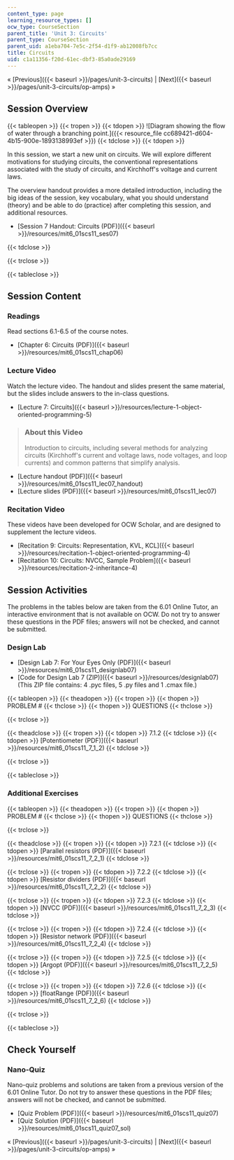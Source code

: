 ```yaml
---
content_type: page
learning_resource_types: []
ocw_type: CourseSection
parent_title: 'Unit 3: Circuits'
parent_type: CourseSection
parent_uid: a1eba704-7e5c-2f54-d1f9-ab12008fb7cc
title: Circuits
uid: c1a11356-f20d-61ec-dbf3-85a0ade29169
---
```


« [Previous]({{< baseurl >}}/pages/unit-3-circuits) | [Next]({{< baseurl >}}/pages/unit-3-circuits/op-amps) »

Session Overview
----------------

{{< tableopen >}}
{{< tropen >}}
{{< tdopen >}}
![Diagram showing the flow of water through a branching point.]({{< resource_file cc689421-d604-4b15-900e-1893138993ef >}})
{{< tdclose >}}
{{< tdopen >}}


In this session, we start a new unit on circuits. We will explore different motivations for studying circuits, the conventional representations associated with the study of circuits, and Kirchhoff's voltage and current laws.

The overview handout provides a more detailed introduction, including the big ideas of the session, key vocabulary, what you should understand (theory) and be able to do (practice) after completing this session, and additional resources.

*   [Session 7 Handout: Circuits (PDF)]({{< baseurl >}}/resources/mit6_01scs11_ses07)


{{< tdclose >}}

{{< trclose >}}

{{< tableclose >}}

Session Content
---------------

### Readings

Read sections 6.1-6.5 of the course notes.

*   [Chapter 6: Circuits (PDF)]({{< baseurl >}}/resources/mit6_01scs11_chap06)

### Lecture Video

Watch the lecture video. The handout and slides present the same material, but the slides include answers to the in-class questions.

*   [Lecture 7: Circuits]({{< baseurl >}}/resources/lecture-1-object-oriented-programming-5)

> ### About this Video
> 
> Introduction to circuits, including several methods for analyzing circuits (Kirchhoff's current and voltage laws, node voltages, and loop currents) and common patterns that simplify analysis.

*   [Lecture handout (PDF)]({{< baseurl >}}/resources/mit6_01scs11_lec07_handout)
*   [Lecture slides (PDF)]({{< baseurl >}}/resources/mit6_01scs11_lec07)

### Recitation Video

These videos have been developed for OCW Scholar, and are designed to supplement the lecture videos.

*   [Recitation 9: Circuits: Representation, KVL, KCL]({{< baseurl >}}/resources/recitation-1-object-oriented-programming-4)
*   [Recitation 10: Circuits: NVCC, Sample Problem]({{< baseurl >}}/resources/recitation-2-inheritance-4)

Session Activities
------------------

The problems in the tables below are taken from the 6.01 Online Tutor, an interactive environment that is not available on OCW. Do not try to answer these questions in the PDF files; answers will not be checked, and cannot be submitted.

### Design Lab

*   [Design Lab 7: For Your Eyes Only (PDF)]({{< baseurl >}}/resources/mit6_01scs11_designlab07)
*   [Code for Design Lab 7 (ZIP)]({{< baseurl >}}/resources/designlab07) (This ZIP file contains: 4 .pyc files, 5 .py files and 1 .cmax file.)

{{< tableopen >}}
{{< theadopen >}}
{{< tropen >}}
{{< thopen >}}
PROBLEM #
{{< thclose >}}
{{< thopen >}}
QUESTIONS
{{< thclose >}}

{{< trclose >}}

{{< theadclose >}}
{{< tropen >}}
{{< tdopen >}}
7.1.2
{{< tdclose >}}
{{< tdopen >}}
[Potentiometer (PDF)]({{< baseurl >}}/resources/mit6_01scs11_7_1_2)
{{< tdclose >}}

{{< trclose >}}

{{< tableclose >}}

### Additional Exercises

{{< tableopen >}}
{{< theadopen >}}
{{< tropen >}}
{{< thopen >}}
PROBLEM #
{{< thclose >}}
{{< thopen >}}
QUESTIONS
{{< thclose >}}

{{< trclose >}}

{{< theadclose >}}
{{< tropen >}}
{{< tdopen >}}
7.2.1
{{< tdclose >}}
{{< tdopen >}}
[Parallel resistors (PDF)]({{< baseurl >}}/resources/mit6_01scs11_7_2_1)
{{< tdclose >}}

{{< trclose >}}
{{< tropen >}}
{{< tdopen >}}
7.2.2
{{< tdclose >}}
{{< tdopen >}}
[Resistor dividers (PDF)]({{< baseurl >}}/resources/mit6_01scs11_7_2_2)
{{< tdclose >}}

{{< trclose >}}
{{< tropen >}}
{{< tdopen >}}
7.2.3
{{< tdclose >}}
{{< tdopen >}}
[NVCC (PDF)]({{< baseurl >}}/resources/mit6_01scs11_7_2_3)
{{< tdclose >}}

{{< trclose >}}
{{< tropen >}}
{{< tdopen >}}
7.2.4
{{< tdclose >}}
{{< tdopen >}}
[Resistor network (PDF)]({{< baseurl >}}/resources/mit6_01scs11_7_2_4)
{{< tdclose >}}

{{< trclose >}}
{{< tropen >}}
{{< tdopen >}}
7.2.5
{{< tdclose >}}
{{< tdopen >}}
[Argopt (PDF)]({{< baseurl >}}/resources/mit6_01scs11_7_2_5)
{{< tdclose >}}

{{< trclose >}}
{{< tropen >}}
{{< tdopen >}}
7.2.6
{{< tdclose >}}
{{< tdopen >}}
[floatRange (PDF)]({{< baseurl >}}/resources/mit6_01scs11_7_2_6)
{{< tdclose >}}

{{< trclose >}}

{{< tableclose >}}

Check Yourself
--------------

### Nano-Quiz

Nano-quiz problems and solutions are taken from a previous version of the 6.01 Online Tutor. Do not try to answer these questions in the PDF files; answers will not be checked, and cannot be submitted.

*   [Quiz Problem (PDF)]({{< baseurl >}}/resources/mit6_01scs11_quiz07)
*   [Quiz Solution (PDF)]({{< baseurl >}}/resources/mit6_01scs11_quiz07_sol)

« [Previous]({{< baseurl >}}/pages/unit-3-circuits) | [Next]({{< baseurl >}}/pages/unit-3-circuits/op-amps) »